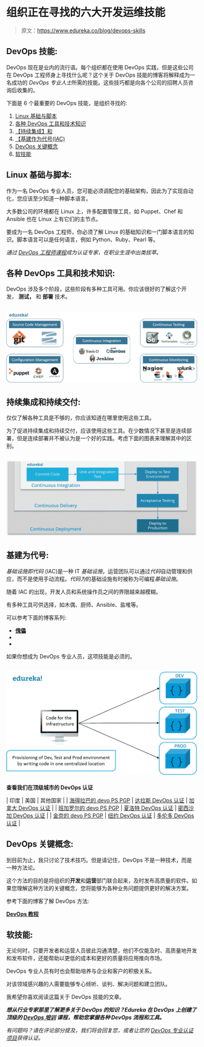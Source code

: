 # 组织正在寻找的六大开发运维技能

> 原文：<https://www.edureka.co/blog/devops-skills>

## **DevOps 技能:**

DevOps 现在是业内的流行语。每个组织都在使用 DevOps 实践，但是这些公司在 DevOps 工程师身上寻找什么呢？这个关于 DevOps 技能的博客将解释成为一名成功的 *DevOps 专业人士*所需的技能。这些技巧都是向各个公司的招聘人员咨询后收集的。

下面是 6 个最重要的 DevOps 技能，是组织寻找的:

1.  [Linux 基础与脚本](#Linux)
2.  [各种 DevOps 工具和技术知识](#knowledge)
3.  [【持续集成】和](#CI)
4.  [【基建作为代号(IAC)](#IAC)
5.  [DevOps 关键概念](#key)
6.  [软技能](#soft)

## **Linux 基础与脚本:**

作为一名 DevOps 专业人员，您可能必须调配您的基础架构，因此为了实现自动化，您应该至少知道一种脚本语言。

大多数公司的环境都在 Linux 上，许多配置管理工具，如 Puppet、Chef 和 Ansible 也在 Linux 上有它们的主节点。

要成为一名 DevOps 工程师，你必须了解 Linux 的基础知识和一门脚本语言的知识。脚本语言可以是任何语言，例如 Python、Ruby、Pearl 等。

*通过 [DevOps 工程师课程](https://www.edureka.co/masters-program/devops-engineer-training)成为认证专家，在职业生涯中出类拔萃。*

## **各种 DevOps 工具和技术知识:**

DevOps 涉及多个阶段，这些阶段有多种工具可用。你应该很好的了解这个开发， **测试，** 和 **部署** 技术。

## **![Knowledge On Various DevOps Tools - DevOps Skills - Edureka](img/208fe29b332307b0739c7e60eff0a72c.png)**

## **持续集成和持续交付:**

仅仅了解各种工具是不够的，你应该知道在哪里使用这些工具。

为了促进持续集成和持续交付，应该使用这些工具。在少数情况下甚至是连续部署，但是连续部署并不被认为是一个好的实践。考虑下面的图表来理解其中的区别。

## **![Continuous Integration vs Continuous Delivery vs Continuous Deployment - DevOps Skills - Edureka](img/40739a2e1fe8e8490e5763304c881557.png)**

## **基建为代号:**

*基础设施即代码* (IAC)是一种 IT *基础设施*，运营团队可以通过*代码*自动管理和供应，而不是使用手动流程。*代码为*的基础设施有时被称为可编程*基础设施*。

随着 IAC 的出现，开发人员和系统操作员之间的界限越来越模糊。

有多种工具可供选择，如木偶、厨师、Ansible、盐堆等。

可以参考下面的博客系列:

*   **[傀儡](https://www.edureka.co/blog/what-is-puppet/)**
*   [](https://www.edureka.co/blog/what-is-chef/)
*   [](https://www.edureka.co/blog/what-is-ansible/)

如果你想成为 DevOps 专业人员，这项技能是必须的。

## **![Infrastructure As Code - DevOps Skills - Edureka](img/872f54d6cb8efee758f67029538e899a.png)**

**查看我们在顶级城市的 DevOps 认证**

| 印度 | 美国 | 其他国家 |
| [海得拉巴的 devo PS PGP](https://www.edureka.co/executive-programs/purdue-devops-hyderabad-city) | [达拉斯 DevOps 认证](https://www.edureka.co/executive-programs/purdue-devops-dallas-city) | [加拿大 DevOps 认证](https://www.edureka.co/executive-programs/purdue-devops-canada) |
| [班加罗尔的 devo PS PGP](https://www.edureka.co/executive-programs/purdue-devops-bangalore-city) | [夏洛特 DevOps 认证](https://www.edureka.co/executive-programs/purdue-devops-charlotte-city) | [密西沙加 DevOps 认证](https://www.edureka.co/executive-programs/purdue-devops-mississauga-city) |
| [金奈的 devo PS PGP](https://www.edureka.co/executive-programs/purdue-devops-chennai-city) | [纽约 DevOps 认证](https://www.edureka.co/executive-programs/purdue-devops-new-york-city) | [多伦多 DevOps 认证](https://www.edureka.co/executive-programs/purdue-devops-toronto-city) |

## **DevOps 关键概念:**

到目前为止，我只讨论了技术技巧。但是请记住，DevOps 不是一种技术，而是一种方法论。

这个方法的目的是将组织的**开发**和**运营**部门联合起来，及时发布高质量的软件。如果您理解这种方法的关键概念，您将能够为各种业务问题提供更好的解决方案。

参考下面的博客了解 DevOps 方法:

[**DevOps 教程**](https://www.edureka.co/blog/devops-tutorial)

## **软技能:**

无论何时，只要开发者和运营人员彼此沟通清楚，他们不仅能及时、高质量地开发和发布软件，还能帮助以更低的成本和更好的质量将应用推向市场。

DevOps 专业人员有时也会帮助培养与企业和客户的积极关系。

对该领域感兴趣的人需要能够专心倾听、谈判、解决问题和建立团队。

我希望你喜欢阅读这篇关于 DevOps 技能的文章。

***想从行业专家那里了解更多关于 DevOps 的知识？Edureka 在 DevOps 上创建了顶级的  [DevOps 培训](https://www.edureka.co/devops-certification-training) 课程，帮助您掌握各种 DevOps 流程和工具。***

*有问题吗？请在评论部分提及，我们将会回复您，或者让您的 [DevOps 专业认证项目](https://www.edureka.co/executive-programs/purdue-devops)获得认证。*